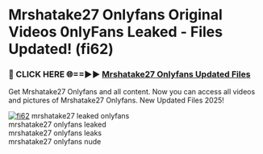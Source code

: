 # Mrshatake27 Onlyfans Original Videos 0nlyFans Leaked - Files Updated! (fi62)

<h3>🔴 CLICK HERE 🌐==►► <a href="https://tinyurl.com/2wckxsce" rel="nofollow">Mrshatake27 Onlyfans Updated Files</a></h3>

Get Mrshatake27 Onlyfans and all content. Now you can access all videos and pictures of Mrshatake27 Onlyfans. New Updated Files 2025!

[![fi62](https://i.imgur.com/AFduVYN.gif)](https://tinyurl.com/2wckxsce)
mrshatake27 leaked onlyfans<br>
mrshatake27 onlyfans leaked<br>
mrshatake27 onlyfans leaks<br>
mrshatake27 onlyfans nude